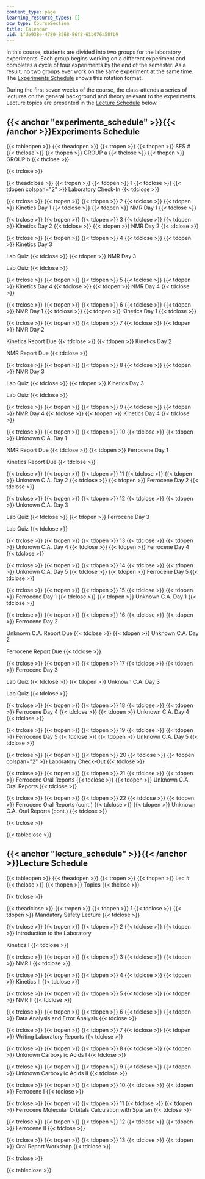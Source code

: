 ```yaml
---
content_type: page
learning_resource_types: []
ocw_type: CourseSection
title: Calendar
uid: 1fde938e-4780-8368-86f8-61b076a58fb9
---
```


In this course, students are divided into two groups for the laboratory experiments. Each group begins working on a different experiment and completes a cycle of four experiments by the end of the semester. As a result, no two groups ever work on the same experiment at the same time. The [Experiments Schedule](#experiments_schedule) shows this rotation format.

During the first seven weeks of the course, the class attends a series of lectures on the general background and theory relevant to the experiments. Lecture topics are presented in the [Lecture Schedule](#lecture_schedule) below.

{{< anchor "experiments_schedule" >}}{{< /anchor >}}Experiments Schedule
------------------------------------------------------------------------

{{< tableopen >}}
{{< theadopen >}}
{{< tropen >}}
{{< thopen >}}
SES #
{{< thclose >}}
{{< thopen >}}
GROUP a
{{< thclose >}}
{{< thopen >}}
GROUP b
{{< thclose >}}

{{< trclose >}}

{{< theadclose >}}
{{< tropen >}}
{{< tdopen >}}
1
{{< tdclose >}}
{{< tdopen colspan="2" >}}
Laboratory Check-In
{{< tdclose >}}

{{< trclose >}}
{{< tropen >}}
{{< tdopen >}}
2
{{< tdclose >}}
{{< tdopen >}}
Kinetics Day 1
{{< tdclose >}}
{{< tdopen >}}
NMR Day 1
{{< tdclose >}}

{{< trclose >}}
{{< tropen >}}
{{< tdopen >}}
3
{{< tdclose >}}
{{< tdopen >}}
Kinetics Day 2
{{< tdclose >}}
{{< tdopen >}}
NMR Day 2
{{< tdclose >}}

{{< trclose >}}
{{< tropen >}}
{{< tdopen >}}
4
{{< tdclose >}}
{{< tdopen >}}
Kinetics Day 3  
  
Lab Quiz
{{< tdclose >}}
{{< tdopen >}}
NMR Day 3  
  
Lab Quiz
{{< tdclose >}}

{{< trclose >}}
{{< tropen >}}
{{< tdopen >}}
5
{{< tdclose >}}
{{< tdopen >}}
Kinetics Day 4
{{< tdclose >}}
{{< tdopen >}}
NMR Day 4
{{< tdclose >}}

{{< trclose >}}
{{< tropen >}}
{{< tdopen >}}
6
{{< tdclose >}}
{{< tdopen >}}
NMR Day 1
{{< tdclose >}}
{{< tdopen >}}
Kinetics Day 1
{{< tdclose >}}

{{< trclose >}}
{{< tropen >}}
{{< tdopen >}}
7
{{< tdclose >}}
{{< tdopen >}}
NMR Day 2  
  
Kinetics Report Due
{{< tdclose >}}
{{< tdopen >}}
Kinetics Day 2  
  
NMR Report Due
{{< tdclose >}}

{{< trclose >}}
{{< tropen >}}
{{< tdopen >}}
8
{{< tdclose >}}
{{< tdopen >}}
NMR Day 3  
  
Lab Quiz
{{< tdclose >}}
{{< tdopen >}}
Kinetics Day 3  
  
Lab Quiz
{{< tdclose >}}

{{< trclose >}}
{{< tropen >}}
{{< tdopen >}}
9
{{< tdclose >}}
{{< tdopen >}}
NMR Day 4
{{< tdclose >}}
{{< tdopen >}}
Kinetics Day 4
{{< tdclose >}}

{{< trclose >}}
{{< tropen >}}
{{< tdopen >}}
10
{{< tdclose >}}
{{< tdopen >}}
Unknown C.A. Day 1  
  
NMR Report Due
{{< tdclose >}}
{{< tdopen >}}
Ferrocene Day 1  
  
Kinetics Report Due
{{< tdclose >}}

{{< trclose >}}
{{< tropen >}}
{{< tdopen >}}
11
{{< tdclose >}}
{{< tdopen >}}
Unknown C.A. Day 2
{{< tdclose >}}
{{< tdopen >}}
Ferrocene Day 2
{{< tdclose >}}

{{< trclose >}}
{{< tropen >}}
{{< tdopen >}}
12
{{< tdclose >}}
{{< tdopen >}}
Unknown C.A. Day 3  
  
Lab Quiz
{{< tdclose >}}
{{< tdopen >}}
Ferrocene Day 3  
  
Lab Quiz
{{< tdclose >}}

{{< trclose >}}
{{< tropen >}}
{{< tdopen >}}
13
{{< tdclose >}}
{{< tdopen >}}
Unknown C.A. Day 4
{{< tdclose >}}
{{< tdopen >}}
Ferrocene Day 4
{{< tdclose >}}

{{< trclose >}}
{{< tropen >}}
{{< tdopen >}}
14
{{< tdclose >}}
{{< tdopen >}}
Unknown C.A. Day 5
{{< tdclose >}}
{{< tdopen >}}
Ferrocene Day 5
{{< tdclose >}}

{{< trclose >}}
{{< tropen >}}
{{< tdopen >}}
15
{{< tdclose >}}
{{< tdopen >}}
Ferrocene Day 1
{{< tdclose >}}
{{< tdopen >}}
Unknown C.A. Day 1
{{< tdclose >}}

{{< trclose >}}
{{< tropen >}}
{{< tdopen >}}
16
{{< tdclose >}}
{{< tdopen >}}
Ferrocene Day 2  
  
Unknown C.A. Report Due
{{< tdclose >}}
{{< tdopen >}}
Unknown C.A. Day 2  
  
Ferrocene Report Due
{{< tdclose >}}

{{< trclose >}}
{{< tropen >}}
{{< tdopen >}}
17
{{< tdclose >}}
{{< tdopen >}}
Ferrocene Day 3  
  
Lab Quiz
{{< tdclose >}}
{{< tdopen >}}
Unknown C.A. Day 3  
  
Lab Quiz
{{< tdclose >}}

{{< trclose >}}
{{< tropen >}}
{{< tdopen >}}
18
{{< tdclose >}}
{{< tdopen >}}
Ferrocene Day 4
{{< tdclose >}}
{{< tdopen >}}
Unknown C.A. Day 4
{{< tdclose >}}

{{< trclose >}}
{{< tropen >}}
{{< tdopen >}}
19
{{< tdclose >}}
{{< tdopen >}}
Ferrocene Day 5
{{< tdclose >}}
{{< tdopen >}}
Unknown C.A. Day 5
{{< tdclose >}}

{{< trclose >}}
{{< tropen >}}
{{< tdopen >}}
20
{{< tdclose >}}
{{< tdopen colspan="2" >}}
Laboratory Check-Out
{{< tdclose >}}

{{< trclose >}}
{{< tropen >}}
{{< tdopen >}}
21
{{< tdclose >}}
{{< tdopen >}}
Ferrocene Oral Reports
{{< tdclose >}}
{{< tdopen >}}
Unknown C.A. Oral Reports
{{< tdclose >}}

{{< trclose >}}
{{< tropen >}}
{{< tdopen >}}
22
{{< tdclose >}}
{{< tdopen >}}
Ferrocene Oral Reports (cont.)
{{< tdclose >}}
{{< tdopen >}}
Unknown C.A. Oral Reports (cont.)
{{< tdclose >}}

{{< trclose >}}

{{< tableclose >}}

{{< anchor "lecture_schedule" >}}{{< /anchor >}}Lecture Schedule
----------------------------------------------------------------

{{< tableopen >}}
{{< theadopen >}}
{{< tropen >}}
{{< thopen >}}
Lec #
{{< thclose >}}
{{< thopen >}}
Topics
{{< thclose >}}

{{< trclose >}}

{{< theadclose >}}
{{< tropen >}}
{{< tdopen >}}
1
{{< tdclose >}}
{{< tdopen >}}
Mandatory Safety Lecture
{{< tdclose >}}

{{< trclose >}}
{{< tropen >}}
{{< tdopen >}}
2
{{< tdclose >}}
{{< tdopen >}}
Introduction to the Laboratory  
  
Kinetics I
{{< tdclose >}}

{{< trclose >}}
{{< tropen >}}
{{< tdopen >}}
3
{{< tdclose >}}
{{< tdopen >}}
NMR I
{{< tdclose >}}

{{< trclose >}}
{{< tropen >}}
{{< tdopen >}}
4
{{< tdclose >}}
{{< tdopen >}}
Kinetics II
{{< tdclose >}}

{{< trclose >}}
{{< tropen >}}
{{< tdopen >}}
5
{{< tdclose >}}
{{< tdopen >}}
NMR II
{{< tdclose >}}

{{< trclose >}}
{{< tropen >}}
{{< tdopen >}}
6
{{< tdclose >}}
{{< tdopen >}}
Data Analysis and Error Analysis
{{< tdclose >}}

{{< trclose >}}
{{< tropen >}}
{{< tdopen >}}
7
{{< tdclose >}}
{{< tdopen >}}
Writing Laboratory Reports
{{< tdclose >}}

{{< trclose >}}
{{< tropen >}}
{{< tdopen >}}
8
{{< tdclose >}}
{{< tdopen >}}
Unknown Carboxylic Acids I
{{< tdclose >}}

{{< trclose >}}
{{< tropen >}}
{{< tdopen >}}
9
{{< tdclose >}}
{{< tdopen >}}
Unknown Carboxylic Acids II
{{< tdclose >}}

{{< trclose >}}
{{< tropen >}}
{{< tdopen >}}
10
{{< tdclose >}}
{{< tdopen >}}
Ferrocene I
{{< tdclose >}}

{{< trclose >}}
{{< tropen >}}
{{< tdopen >}}
11
{{< tdclose >}}
{{< tdopen >}}
Ferrocene Molecular Orbitals Calculation with Spartan
{{< tdclose >}}

{{< trclose >}}
{{< tropen >}}
{{< tdopen >}}
12
{{< tdclose >}}
{{< tdopen >}}
Ferrocene II
{{< tdclose >}}

{{< trclose >}}
{{< tropen >}}
{{< tdopen >}}
13
{{< tdclose >}}
{{< tdopen >}}
Oral Report Workshop
{{< tdclose >}}

{{< trclose >}}

{{< tableclose >}}